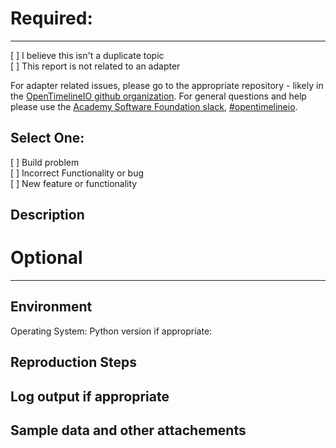 # Required:
------------
[ ] I believe this isn't a duplicate topic  
[ ] This report is not related to an adapter  

For adapter related issues, please go to the appropriate repository - likely in
the [OpenTimelineIO github organization](https://github.com/OpenTimelineIO/).
For general questions and help please use the
[Academy Software Foundation slack](https://slack.aswf.io/),
[#opentimelineio](https://academysoftwarefdn.slack.com/messages/CMQ9J4BQC).

## Select One:

[ ] Build problem  
[ ] Incorrect Functionality or bug  
[ ] New feature or functionality  

## Description
<!-- Please make the description as precise as possible so we can best understand your suggestion or issue. -->


# Optional
-----------

## Environment

Operating System:
Python version if appropriate:

## Reproduction Steps

## Log output if appropriate

## Sample data and other attachements
